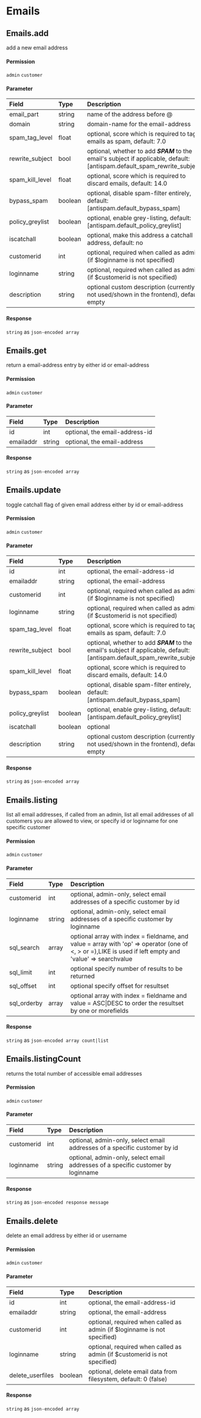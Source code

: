 # Emails

## Emails.add

add a new email address

#### Permission

`admin` `customer`

#### Parameter

| Field | Type | Description |
| :--- | :--- | :--- |
| email_part | string | name of the address before @ |
| domain | string | domain-name for the email-address |
| spam_tag_level | float | optional, score which is required to tag emails as spam, default: 7.0 |
| rewrite_subject | bool | optional, whether to add ***SPAM*** to the email's subject if applicable, default: [antispam.default_spam_rewrite_subject] |
| spam_kill_level | float | optional, score which is required to discard emails, default: 14.0 |
| bypass_spam | boolean | optional, disable spam-filter entirely, default: [antispam.default_bypass_spam] |
| policy_greylist | boolean | optional, enable grey-listing, default: [antispam.default_policy_greylist] |
| iscatchall | boolean | optional, make this address a catchall address, default: no |
| customerid | int | optional, required when called as admin (if $loginname is not specified) |
| loginname | string | optional, required when called as admin (if $customerid is not specified) |
| description | string | optional custom description (currently not used/shown in the frontend), default empty |

#### Response

`string` as `json-encoded array`

## Emails.get

return a email-address entry by either id or email-address

#### Permission

`admin` `customer`

#### Parameter

| Field | Type | Description |
| :--- | :--- | :--- |
| id | int | optional, the email-address-id |
| emailaddr | string | optional, the email-address |

#### Response

`string` as `json-encoded array`

## Emails.update

toggle catchall flag of given email address either by id or email-address

#### Permission

`admin` `customer`

#### Parameter

| Field | Type | Description |
| :--- | :--- | :--- |
| id | int | optional, the email-address-id |
| emailaddr | string | optional, the email-address |
| customerid | int | optional, required when called as admin (if $loginname is not specified) |
| loginname | string | optional, required when called as admin (if $customerid is not specified) |
| spam_tag_level | float | optional, score which is required to tag emails as spam, default: 7.0 |
| rewrite_subject | bool | optional, whether to add ***SPAM*** to the email's subject if applicable, default: [antispam.default_spam_rewrite_subject] |
| spam_kill_level | float | optional, score which is required to discard emails, default: 14.0 |
| bypass_spam | boolean | optional, disable spam-filter entirely, default: [antispam.default_bypass_spam] |
| policy_greylist | boolean | optional, enable grey-listing, default: [antispam.default_policy_greylist] |
| iscatchall | boolean | optional |
| description | string | optional custom description (currently not used/shown in the frontend), default empty |

#### Response

`string` as `json-encoded array`

## Emails.listing

list all email addresses, if called from an admin, list all email addresses of all customers you are allowed to view, or specify id or loginname for one specific customer

#### Permission

`admin` `customer`

#### Parameter

| Field | Type | Description |
| :--- | :--- | :--- |
| customerid | int | optional, admin-only, select email addresses of a specific customer by id |
| loginname | string | optional, admin-only, select email addresses of a specific customer by loginname |
| sql_search | array | optional array with index = fieldname, and value = array with 'op' => operator (one of <, > or =),LIKE is used if left empty and 'value' => searchvalue |
| sql_limit | int | optional specify number of results to be returned |
| sql_offset | int | optional specify offset for resultset |
| sql_orderby | array | optional array with index = fieldname and value = ASC\|DESC to order the resultset by one or morefields |

#### Response

`string` as `json-encoded array count|list`

## Emails.listingCount

returns the total number of accessible email addresses

#### Permission

`admin` `customer`

#### Parameter

| Field | Type | Description |
| :--- | :--- | :--- |
| customerid | int | optional, admin-only, select email addresses of a specific customer by id |
| loginname | string | optional, admin-only, select email addresses of a specific customer by loginname |

#### Response

`string` as `json-encoded response message`

## Emails.delete

delete an email address by either id or username

#### Permission

`admin` `customer`

#### Parameter

| Field | Type | Description |
| :--- | :--- | :--- |
| id | int | optional, the email-address-id |
| emailaddr | string | optional, the email-address |
| customerid | int | optional, required when called as admin (if $loginname is not specified) |
| loginname | string | optional, required when called as admin (if $customerid is not specified) |
| delete_userfiles | boolean | optional, delete email data from filesystem, default: 0 (false) |

#### Response

`string` as `json-encoded array`